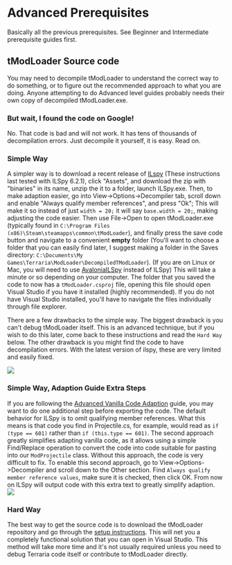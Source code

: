 # Advanced Prerequisites
Basically all the previous prerequisites. See Beginner and Intermediate prerequisite guides first. 

## tModLoader Source code
You may need to decompile tModLoader to understand the correct way to do something, or to figure out the recommended approach to what you are doing. Anyone attempting to do Advanced level guides probably needs their own copy of decompiled tModLoader.exe. 

### But wait, I found the code on Google!
No. That code is bad and will not work. It has tens of thousands of decompilation errors. Just decompile it yourself, it is easy. Read on.

### Simple Way
A simpler way is to download a recent release of [ILspy](https://github.com/icsharpcode/ILSpy/releases) (These instructions last tested with ILSpy 6.2.1), click "Assets", and download the zip with "binaries" in its name, unzip the it to a folder, launch ILSpy.exe. Then, to make adaption easier, go into View->Options->Decompiler tab, scroll down and enable "Always qualify member references", and press "Ok"; This will make it so instead of just `width = 20;` it will say `base.width = 20;`, making adjusting the code easier. Then use File->Open to open tModLoader.exe (typically found in `C:\Program Files (x86)\Steam\steamapps\common\tModLoader`), and finally press the save code button and navigate to a convenient **empty** folder (You'll want to choose a folder that you can easily find later, I suggest making a folder in the Saves directory: `C:\Documents\My Games\Terraria\ModLoader\DecompiledTModLoader`). (If you are on Linux or Mac, you will need to use [AvaloniaILSpy](https://github.com/icsharpcode/AvaloniaILSpy/releases) instead of ILSpy) This will take a minute or so depending on your computer. The folder that you saved the code to now has a `tModLoader.csproj` file, opening this file should open Visual Studio if you have it installed (highly recommended). If you do not have Visual Studio installed, you'll have to navigate the files individually through file explorer.

There are a few drawbacks to the simple way. The biggest drawback is you can't debug tModLoader itself. This is an advanced technique, but if you wish to do this later, come back to these instructions and read the `Hard Way` below. The other drawback is you might find the code to have decompilation errors. With the latest version of ilspy, these are very limited and easily fixed.

![](http://i.imgur.com/ZeXH2p5.png)    

### Simple Way, Adaption Guide Extra Steps
If you are following the [Advanced Vanilla Code Adaption](https://github.com/tModLoader/tModLoader/wiki/Advanced-Vanilla-Code-Adaption) guide, you may want to do one additional step before exporting the code. The default behavior for ILSpy is to omit qualifying member references. What this means is that code you find in Projectile.cs, for example, would read as `if (type == 601)` rather than `if (this.type == 601)`. The second approach greatly simplifies adapting vanilla code, as it allows using a simple Find/Replace operation to convert the code into code suitable for pasting into our `ModProjectile` class. Without this approach, the code is very difficult to fix. To enable this second approach, go to View->Options->Decompiler and scroll down to the Other section. Find `Always qualify member reference values`, make sure it is checked, then click OK. From now on ILSpy will output code with this extra text to greatly simplify adaption.    
![](https://i.imgur.com/8hByh7p.png)    

### Hard Way
The best way to get the source code is to download the tModLoader repository and go through the [setup instructions](https://github.com/tModLoader/tModLoader/wiki/tModLoader-guide-for-contributors#getting-the-tmodloader-code-for-the-first-time). This will net you a completely functional solution that you can open in Visual Studio. This method will take more time and it's not usually required unless you need to debug Terraria code itself or contribute to tModLoader directly. 